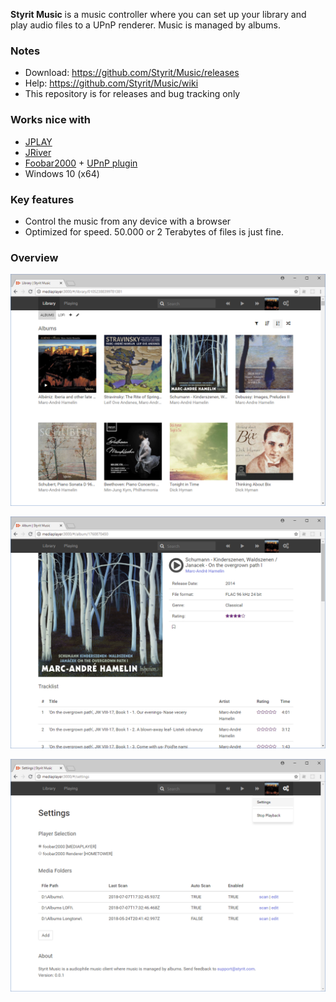 **Styrit Music** is a music controller where you can set up your library and play audio files to a UPnP renderer. Music is managed by albums.

### Notes
 - Download: <https://github.com/Styrit/Music/releases>
 - Help: <https://github.com/Styrit/Music/wiki>
 - This repository is for releases and bug tracking only

### Works nice with
 - [JPLAY](http://jplay.eu/download/)
 - [JRiver](https://jriver.com/download.html)
 - [Foobar2000](https://www.foobar2000.org/download) + [UPnP plugin](https://www.foobar2000.org/components/view/foo_upnp)
 - Windows 10 (x64)
 

### Key features
 - Control the music from any device with a browser
 - Optimized for speed. 50.000 or 2 Terabytes of files is just fine.
 

### Overview

![](images/library.png)

![](images/album.png)

![](images/settings.png)
